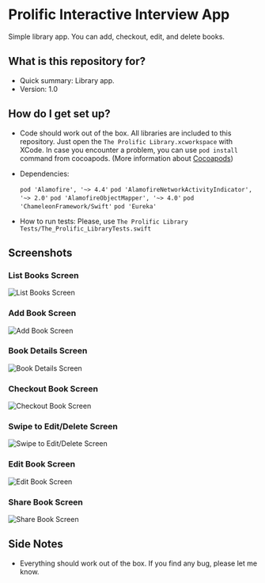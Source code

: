# Prolific Interactive Interview App #

Simple library app. You can add, checkout, edit, and delete books. 

## What is this repository for? ##

* Quick summary: Library app.
* Version: 1.0

## How do I get set up? ##

* Code should work out of the box. All libraries are included to this repository. Just open the `The Prolific Library.xcworkspace` with XCode. In case you encounter a problem, you can use `pod install` command from cocoapods. (More information about [Cocoapods](https://cocoapods.org/))

* Dependencies: 

  `pod 'Alamofire', '~> 4.4'`
  `pod 'AlamofireNetworkActivityIndicator', '~> 2.0'`
  `pod 'AlamofireObjectMapper', '~> 4.0'`
  `pod 'ChameleonFramework/Swift'`
  `pod 'Eureka'`

* How to run tests: Please, use `The Prolific Library Tests/The_Prolific_LibraryTests.swift`

## Screenshots ##

### List Books Screen ###
![List Books Screen](Readme_Images/IMG_0378.PNG)

### Add Book Screen ###
![Add Book Screen](Readme_Images/IMG_0377.PNG)

### Book Details Screen ###
![Book Details Screen](Readme_Images/IMG_0382.PNG)

### Checkout Book Screen ###
![Checkout Book Screen](Readme_Images/IMG_0384.PNG)

### Swipe to Edit/Delete Screen ###
![Swipe to Edit/Delete Screen](Readme_Images/IMG_0379.PNG)


### Edit Book Screen ###
![Edit Book Screen](Readme_Images/IMG_0380.PNG)

### Share Book Screen ###
![Share Book Screen](Readme_Images/IMG_0383.PNG)


## Side Notes ##
* Everything should work out of the box. If you find any bug, please let me know.
